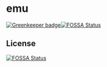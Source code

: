# emu

[![Greenkeeper badge](https://badges.greenkeeper.io/Zhangdroid/emu.svg)](https://greenkeeper.io/)[![FOSSA Status](https://app.fossa.io/api/projects/git%2Bgithub.com%2FZhangdroid%2Femu.svg?type=shield)](https://app.fossa.io/projects/git%2Bgithub.com%2FZhangdroid%2Femu?ref=badge_shield)


## License
[![FOSSA Status](https://app.fossa.io/api/projects/git%2Bgithub.com%2FZhangdroid%2Femu.svg?type=large)](https://app.fossa.io/projects/git%2Bgithub.com%2FZhangdroid%2Femu?ref=badge_large)